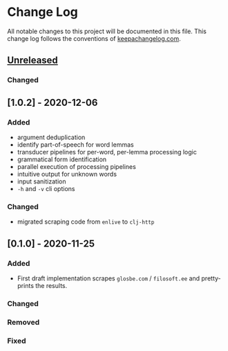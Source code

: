 # Change Log
All notable changes to this project will be documented in this file. This change log follows the conventions of [keepachangelog.com](http://keepachangelog.com/).

## [Unreleased]
### Changed

## [1.0.2] - 2020-12-06

### Added
- argument deduplication
- identify part-of-speech for word lemmas
- transducer pipelines for per-word, per-lemma processing logic
- grammatical form identification
- parallel execution of processing pipelines
- intuitive output for unknown words
- input sanitization
- `-h` and `-v` cli options

### Changed
- migrated scraping code from `enlive` to `clj-http`

## [0.1.0] - 2020-11-25

### Added
- First draft implementation scrapes `glosbe.com` / `filosoft.ee` and pretty-prints the results.

### Changed

### Removed

### Fixed

[Unreleased]: https://github.com/eureton/et2en/compare/0.1.0...HEAD
